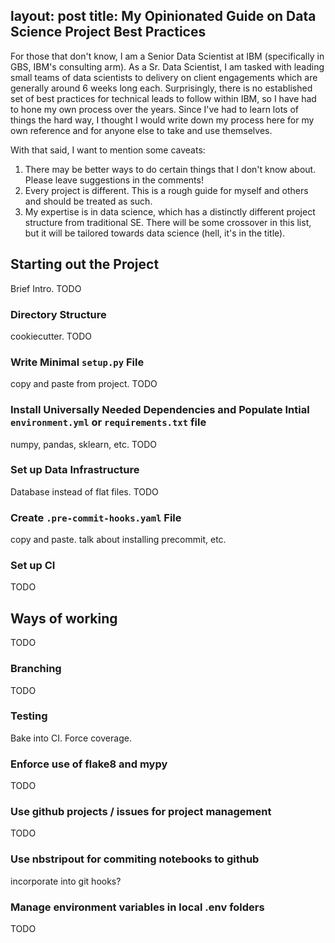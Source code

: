 
layout: post
title: My Opinionated Guide on Data Science Project Best Practices
---

For those that don't know, I am a Senior Data Scientist at IBM (specifically in GBS, IBM's consulting arm). As a Sr. Data Scientist, I am tasked with leading small teams of data scientists to delivery on client engagements which are generally around 6 weeks long each. Surprisingly, there is no established set of best practices for technical leads to follow within IBM, so I have had to hone my own process over the years. Since I've had to learn lots of things the hard way, I thought I would write down my process here for my own reference and for anyone else to take and use themselves.

With that said, I want to mention some caveats:
1. There may be better ways to do certain things that I don't know about. Please leave suggestions in the comments!
2. Every project is different. This is a rough guide for myself and others and should be treated as such.
3. My expertise is in data science, which has a distinctly different project structure from traditional SE. There will be some crossover in this list, but it will be tailored towards data science (hell, it's in the title).

## Starting out the Project
Brief Intro. TODO

### Directory Structure
cookiecutter. TODO

### Write Minimal `setup.py` File
copy and paste from project. TODO

### Install Universally Needed Dependencies and Populate Intial `environment.yml` or `requirements.txt` file
numpy, pandas, sklearn, etc. TODO

### Set up Data Infrastructure
Database instead of flat files. TODO

### Create `.pre-commit-hooks.yaml` File
copy and paste. talk about installing precommit, etc.

### Set up CI
TODO

## Ways of working
TODO

### Branching
TODO

### Testing
Bake into CI. Force coverage.

### Enforce use of flake8 and mypy
TODO

### Use github projects / issues for project management
TODO

### Use nbstripout for commiting notebooks to github
incorporate into git hooks?

### Manage environment variables in local .env folders
TODO
